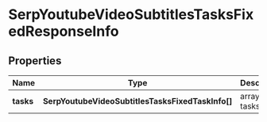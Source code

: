 # SerpYoutubeVideoSubtitlesTasksFixedResponseInfo

## Properties

| Name | Type | Description | Notes |
|------------ | ------------- | ------------- | -------------|
**tasks** | **SerpYoutubeVideoSubtitlesTasksFixedTaskInfo[]** | array of tasks |[optional]|